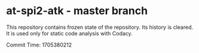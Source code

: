 # at-spi2-atk - master branch

This repository contains frozen state of the repository.
Its history is cleared. It is used only for static code
analysis with Codacy.

Commit Time: 1705380212